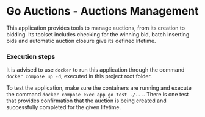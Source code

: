 # Go Auctions - Auctions Management

This application provides tools to manage auctions, from its creation to bidding.
Its toolset includes checking for the winning bid, batch inserting bids and automatic auction closure give its defined lifetime.

### Execution steps

It is advised to use `docker` to run this application through the command `docker compose up -d`, executed in this project root folder.

To test the application, make sure the containers are running and execute the command `docker compose exec app go test ./...`. There is one test that provides confirmation that the auction is being created and successfully completed for the given lifetime.
